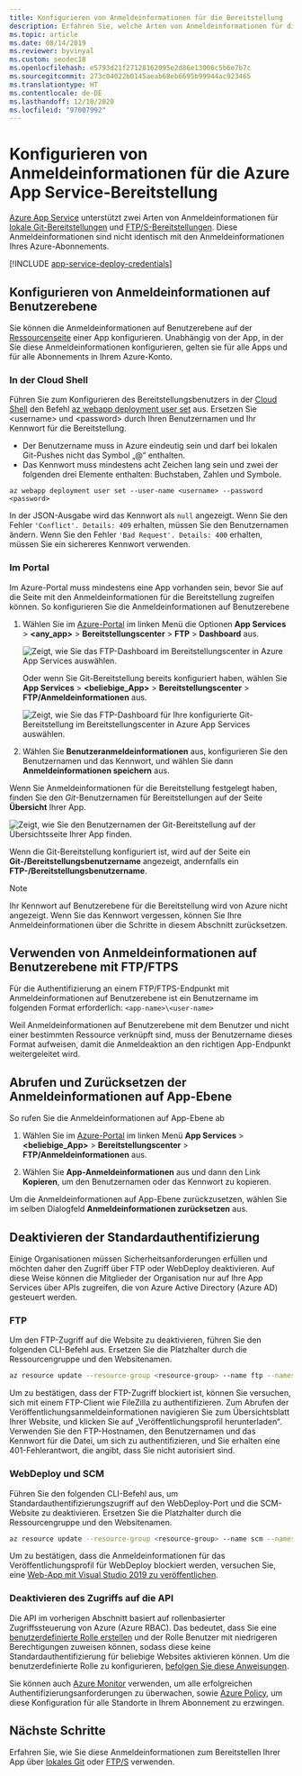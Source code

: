 ```yaml
---
title: Konfigurieren von Anmeldeinformationen für die Bereitstellung
description: Erfahren Sie, welche Arten von Anmeldeinformationen für die Bereitstellung in Azure App Service verfügbar sind und wie Sie diese konfigurieren und verwenden.
ms.topic: article
ms.date: 08/14/2019
ms.reviewer: byvinyal
ms.custom: seodec18
ms.openlocfilehash: e5793d21f27128162095e2d86e13006c5b6e7b7c
ms.sourcegitcommit: 273c04022b0145aeab68eb6695b99944ac923465
ms.translationtype: HT
ms.contentlocale: de-DE
ms.lasthandoff: 12/10/2020
ms.locfileid: "97007992"
---
```

# <a name="configure-deployment-credentials-for-azure-app-service"></a>Konfigurieren von Anmeldeinformationen für die Azure App Service-Bereitstellung
[Azure App Service](./overview.md) unterstützt zwei Arten von Anmeldeinformationen für [lokale Git-Bereitstellungen](deploy-local-git.md) und [FTP/S-Bereitstellungen](deploy-ftp.md). Diese Anmeldeinformationen sind nicht identisch mit den Anmeldeinformationen Ihres Azure-Abonnements.

[!INCLUDE [app-service-deploy-credentials](../../includes/app-service-deploy-credentials.md)]

## <a name="configure-user-level-credentials"></a><a name="userscope"></a>Konfigurieren von Anmeldeinformationen auf Benutzerebene

Sie können die Anmeldeinformationen auf Benutzerebene auf der [Ressourcenseite](../azure-resource-manager/management/manage-resources-portal.md#manage-resources) einer App konfigurieren. Unabhängig von der App, in der Sie diese Anmeldeinformationen konfigurieren, gelten sie für alle Apps und für alle Abonnements in Ihrem Azure-Konto. 

### <a name="in-the-cloud-shell"></a>In der Cloud Shell

Führen Sie zum Konfigurieren des Bereitstellungsbenutzers in der [Cloud Shell](https://shell.azure.com) den Befehl [az webapp deployment user set](/cli/azure/webapp/deployment/user#az-webapp-deployment-user-set) aus. Ersetzen Sie \<username> und \<password> durch Ihren Benutzernamen und Ihr Kennwort für die Bereitstellung. 

- Der Benutzername muss in Azure eindeutig sein und darf bei lokalen Git-Pushes nicht das Symbol „@“ enthalten. 
- Das Kennwort muss mindestens acht Zeichen lang sein und zwei der folgenden drei Elemente enthalten: Buchstaben, Zahlen und Symbole. 

```azurecli-interactive
az webapp deployment user set --user-name <username> --password <password>
```

In der JSON-Ausgabe wird das Kennwort als `null` angezeigt. Wenn Sie den Fehler `'Conflict'. Details: 409` erhalten, müssen Sie den Benutzernamen ändern. Wenn Sie den Fehler `'Bad Request'. Details: 400` erhalten, müssen Sie ein sichereres Kennwort verwenden. 

### <a name="in-the-portal"></a>Im Portal

Im Azure-Portal muss mindestens eine App vorhanden sein, bevor Sie auf die Seite mit den Anmeldeinformationen für die Bereitstellung zugreifen können. So konfigurieren Sie die Anmeldeinformationen auf Benutzerebene

1. Wählen Sie im [Azure-Portal](https://portal.azure.com) im linken Menü die Optionen **App Services** >  **\<any_app>**  > **Bereitstellungscenter** > **FTP** > **Dashboard** aus.

    ![Zeigt, wie Sie das FTP-Dashboard im Bereitstellungscenter in Azure App Services auswählen.](./media/app-service-deployment-credentials/access-no-git.png)

    Oder wenn Sie Git-Bereitstellung bereits konfiguriert haben, wählen Sie **App Services** >  **&lt;beliebige_App>**  > **Bereitstellungscenter** > **FTP/Anmeldeinformationen** aus.

    ![Zeigt, wie Sie das FTP-Dashboard für Ihre konfigurierte Git-Bereitstellung im Bereitstellungscenter in Azure App Services auswählen.](./media/app-service-deployment-credentials/access-with-git.png)

2. Wählen Sie **Benutzeranmeldeinformationen** aus, konfigurieren Sie den Benutzernamen und das Kennwort, und wählen Sie dann **Anmeldeinformationen speichern** aus.

Wenn Sie Anmeldeinformationen für die Bereitstellung festgelegt haben, finden Sie den *Git*-Benutzernamen für Bereitstellungen auf der Seite **Übersicht** Ihrer App.

![Zeigt, wie Sie den Benutzernamen der Git-Bereitstellung auf der Übersichtsseite Ihrer App finden.](./media/app-service-deployment-credentials/deployment_credentials_overview.png)

Wenn die Git-Bereitstellung konfiguriert ist, wird auf der Seite ein **Git-/Bereitstellungsbenutzername** angezeigt, andernfalls ein **FTP-/Bereitstellungsbenutzername**.

> [!NOTE]
> Ihr Kennwort auf Benutzerebene für die Bereitstellung wird von Azure nicht angezeigt. Wenn Sie das Kennwort vergessen, können Sie Ihre Anmeldeinformationen über die Schritte in diesem Abschnitt zurücksetzen.
>
> 

## <a name="use-user-level-credentials-with-ftpftps"></a>Verwenden von Anmeldeinformationen auf Benutzerebene mit FTP/FTPS

Für die Authentifizierung an einem FTP/FTPS-Endpunkt mit Anmeldeinformationen auf Benutzerebene ist ein Benutzername im folgenden Format erforderlich: `<app-name>\<user-name>`

Weil Anmeldeinformationen auf Benutzerebene mit dem Benutzer und nicht einer bestimmten Ressource verknüpft sind, muss der Benutzername dieses Format aufweisen, damit die Anmeldeaktion an den richtigen App-Endpunkt weitergeleitet wird.

## <a name="get-and-reset-app-level-credentials"></a><a name="appscope"></a>Abrufen und Zurücksetzen der Anmeldeinformationen auf App-Ebene
So rufen Sie die Anmeldeinformationen auf App-Ebene ab

1. Wählen Sie im [Azure-Portal](https://portal.azure.com) im linken Menü **App Services** >  **&lt;beliebige_App>**  > **Bereitstellungscenter** > **FTP/Anmeldeinformationen** aus.

2. Wählen Sie **App-Anmeldeinformationen** aus und dann den Link **Kopieren**, um den Benutzernamen oder das Kennwort zu kopieren.

Um die Anmeldeinformationen auf App-Ebene zurückzusetzen, wählen Sie im selben Dialogfeld **Anmeldeinformationen zurücksetzen** aus.

## <a name="disable-basic-authentication"></a>Deaktivieren der Standardauthentifizierung

Einige Organisationen müssen Sicherheitsanforderungen erfüllen und möchten daher den Zugriff über FTP oder WebDeploy deaktivieren. Auf diese Weise können die Mitglieder der Organisation nur auf Ihre App Services über APIs zugreifen, die von Azure Active Directory (Azure AD) gesteuert werden.

### <a name="ftp"></a>FTP

Um den FTP-Zugriff auf die Website zu deaktivieren, führen Sie den folgenden CLI-Befehl aus. Ersetzen Sie die Platzhalter durch die Ressourcengruppe und den Websitenamen. 

```bash
az resource update --resource-group <resource-group> --name ftp --namespace Microsoft.Web --resource-type basicPublishingCredentialsPolicies --parent sites/<site-name> --set properties.allow=false
```

Um zu bestätigen, dass der FTP-Zugriff blockiert ist, können Sie versuchen, sich mit einem FTP-Client wie FileZilla zu authentifizieren. Zum Abrufen der Veröffentlichungsanmeldeinformationen navigieren Sie zum Übersichtsblatt Ihrer Website, und klicken Sie auf „Veröffentlichungsprofil herunterladen“. Verwenden Sie den FTP-Hostnamen, den Benutzernamen und das Kennwort für die Datei, um sich zu authentifizieren, und Sie erhalten eine 401-Fehlerantwort, die angibt, dass Sie nicht autorisiert sind.

### <a name="webdeploy-and-scm"></a>WebDeploy und SCM

Führen Sie den folgenden CLI-Befehl aus, um Standardauthentifizierungszugriff auf den WebDeploy-Port und die SCM-Website zu deaktivieren. Ersetzen Sie die Platzhalter durch die Ressourcengruppe und den Websitenamen. 

```bash
az resource update --resource-group <resource-group> --name scm --namespace Microsoft.Web --resource-type basicPublishingCredentialsPolicies --parent sites/<site-name> --set properties.allow=false
```

Um zu bestätigen, dass die Anmeldeinformationen für das Veröffentlichungsprofil für WebDeploy blockiert werden, versuchen Sie, eine [Web-App mit Visual Studio 2019 zu veröffentlichen](/visualstudio/deployment/quickstart-deploy-to-azure).

### <a name="disable-access-to-the-api"></a>Deaktivieren des Zugriffs auf die API

Die API im vorherigen Abschnitt basiert auf rollenbasierter Zugriffssteuerung von Azure (Azure RBAC). Das bedeutet, dass Sie eine [benutzerdefinierte Rolle erstellen](../role-based-access-control/custom-roles.md#steps-to-create-a-custom-role) und der Rolle Benutzer mit niedrigeren Berechtigungen zuweisen können, sodass diese keine Standardauthentifizierung für beliebige Websites aktivieren können. Um die benutzerdefinierte Rolle zu konfigurieren, [befolgen Sie diese Anweisungen](https://azure.github.io/AppService/2020/08/10/securing-data-plane-access.html#create-a-custom-rbac-role).

Sie können auch [Azure Monitor](https://azure.github.io/AppService/2020/08/10/securing-data-plane-access.html#audit-with-azure-monitor) verwenden, um alle erfolgreichen Authentifizierungsanforderungen zu überwachen, sowie [Azure Policy](https://azure.github.io/AppService/2020/08/10/securing-data-plane-access.html#enforce-compliance-with-azure-policy), um diese Konfiguration für alle Standorte in Ihrem Abonnement zu erzwingen.

## <a name="next-steps"></a>Nächste Schritte

Erfahren Sie, wie Sie diese Anmeldeinformationen zum Bereitstellen Ihrer App über [lokales Git](deploy-local-git.md) oder [FTP/S](deploy-ftp.md) verwenden.
